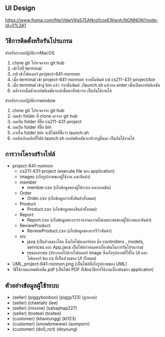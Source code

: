 ## UI Design
https://www.figma.com/file/VdwV8g57EANozfcoeEWwoh/NONNON?node-id=0%3A1

## วิธีการติดตั้งหรือรันโปรแกรม
สำหรับระบบปฏิบัติการMacOS
1. clone git โปรเจคจาก git hub
2. เข้าไปที่ terminal
3. cd เข้าโฟลเดอร์ project-641-nonnon
4. เมื่อ terminal เข้า project-641-nonnon จากนั้นพิมพ์ cd cs211-431-project/bin
5. เมื่อ terminal เข้าสู่ bin แล้ว จากนั้นพิมพ์ ./launch.sh แล้วกด enter เพื่อเปิดแอปพลิเคชัน
6. หลังจากนั้นตัวแอปพลิเคชันจะเด้งขึ้นมาที่หน้าจอ เป็นอันใช้งานได้

สำหรับระบบปฏิบัติการwindow
1. clone git โปรเจคจาก git hub
2. กดเข้า folder ที่ clone มาจาก git hub
3. กดเปิด folder ที่ชื่อ cs211-431-project
4. กดเปิด folder ที่ชื่อ bin
5. ภายใน folder bin จะมีไฟล์ที่ชื่อว่า launch.sh
6. กดดับเบิลคลิกที่ไฟล์ launch.sh แอปพลิเคชันจะปรากฎขึ้นมา เป็นอันใช้งานได้

## การวางโครงสร้างไฟล์
* project-641-nonnon
  * cs211-431-project (execute file ของ application)
  * images (เก็บรูปภาพของผู้ใช้งาน และสินค้า)
  * member
    * member.csv (เก็บข้อมูลของผู้ใช้ระบบ และแอดมิน)
  * Order 
    * Order.csv (เก็บข้อมูลการสั่งสินค้าทั้งหมด)
  * Product 
    * Product.csv (เก็บข้อมูลของสินค้าทั้งหมด)
  * Report 
    * Report.csv (เก็บข้อมูลของการรายงานความไม่เหมาะสมของผู้ใช้งานและสินค้า)
  * ReviewProduct 
    * ReviewProduct.csv (เก็บข้อมูลของการรีวิวสินค้า)
  * src 
    * java (เป็นส่วนของโค้ด ซึ่งเก็บโฟลเดอร์ย่อย คือ controllers , models, services และ App.java เป็นไฟล์กำหนดค่าเบื้องต้นในการรันโปรแกรม)
    * resources (ประกอบไปด้วยโฟลเดอร์ image ซึ่งเก็บรุปภาพที่ใช้ใน UI และโฟลเดอร์ ku.cs ที่เป็นส่วนของ UI ทั้งหมด)
 * UML_project-641-nonnon.png (เป็นไฟล์ที่เก็บรูปภาพของ UML)
 * วิธีใช้งานแอพพลิเคชั่น.pdf (เป็นไฟล์ PDF ที่เขียนวิธีการใช้งานเบื้องต้นของ applicaton)
          

## ตัวอย่างข้อมูลผู้ใช้ระบบ
* (seller) (piggybooboo) (piggy123) (ถูกแบน)
* (seller) (cheetah) (lee)
* (seller) (mixxiw) (sahaphap227)
* (seller) (tootee) (tootee)
* (customer) (khaotungg) (kt123)
* (customer) (snowbrewww) (somporn)
* (customer) (do0_nct) (doyoung)
